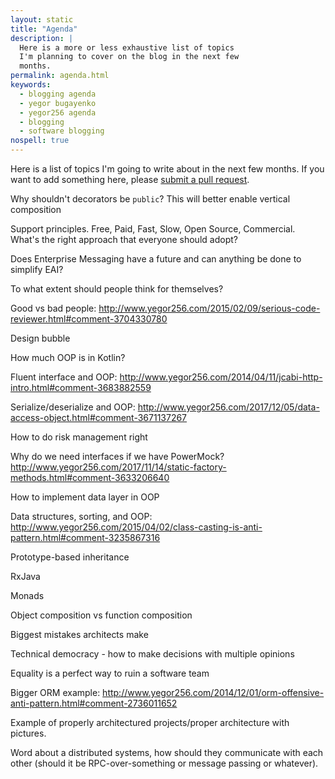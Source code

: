 ```yaml
---
layout: static
title: "Agenda"
description: |
  Here is a more or less exhaustive list of topics
  I'm planning to cover on the blog in the next few
  months.
permalink: agenda.html
keywords:
  - blogging agenda
  - yegor bugayenko
  - yegor256 agenda
  - blogging
  - software blogging
nospell: true
---
```


Here is a list of topics I'm going to write about in the next few
months. If you want to add something here, please
[submit a pull request](https://github.com/yegor256/blog/blob/master/static/agenda.md).

<!--more-->

Why shouldn't decorators be `public`? This will better enable vertical composition

Support principles. Free, Paid, Fast, Slow, Open Source, Commercial. What's the right approach that everyone should adopt?

Does Enterprise Messaging have a future and can anything be done to simplify EAI?

To what extent should people think for themselves?

Good vs bad people: http://www.yegor256.com/2015/02/09/serious-code-reviewer.html#comment-3704330780

Design bubble

How much OOP is in Kotlin?

Fluent interface and OOP: http://www.yegor256.com/2014/04/11/jcabi-http-intro.html#comment-3683882559

Serialize/deserialize and OOP: http://www.yegor256.com/2017/12/05/data-access-object.html#comment-3671137267

How to do risk management right

Why do we need interfaces if we have PowerMock? http://www.yegor256.com/2017/11/14/static-factory-methods.html#comment-3633206640

How to implement data layer in OOP

Data structures, sorting, and OOP: http://www.yegor256.com/2015/04/02/class-casting-is-anti-pattern.html#comment-3235867316

Prototype-based inheritance

RxJava

Monads

Object composition vs function composition

Biggest mistakes architects make

Technical democracy - how to make decisions with multiple opinions

Equality is a perfect way to ruin a software team

Bigger ORM example: http://www.yegor256.com/2014/12/01/orm-offensive-anti-pattern.html#comment-2736011652

Example of properly architectured projects/proper architecture with pictures.

Word about a distributed systems, how should they communicate with each other (should it be RPC-over-something or message passing or whatever).
